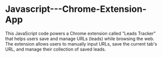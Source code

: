 # Javascript---Chrome-Extension-App
This JavaScript code powers a Chrome extension called "Leads Tracker" that helps users save and manage URLs (leads) while browsing the web. The extension allows users to manually input URLs, save the current tab's URL, and manage their collection of saved leads.
